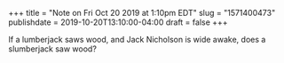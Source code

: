 +++
title = "Note on Fri Oct 20 2019 at 1:10pm EDT"
slug = "1571400473"
publishdate = 2019-10-20T13:10:00-04:00
draft = false
+++

If a lumberjack saws wood, and Jack Nicholson is wide awake, does a slumberjack saw wood?
